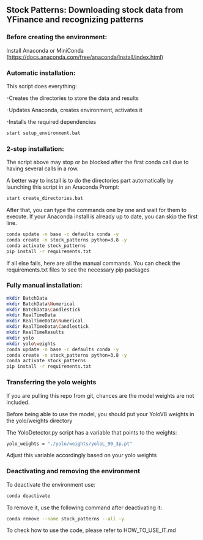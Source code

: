 ## Stock Patterns: Downloading stock data from YFinance and recognizing patterns

### Before creating the environment:
Install Anaconda or MiniConda (https://docs.anaconda.com/free/anaconda/install/index.html)


### Automatic installation:
This script does everything:

-Creates the directories to store the data and results

-Updates Anaconda, creates environment, activates it

-Installs the required dependencies
``` sh
start setup_environment.bat
```

### 2-step installation:
The script above may stop or be blocked after the first conda call due to having several calls in a row.

A better way to install is to do the directories part automatically by launching this script in an Anaconda Prompt:
``` sh
start create_directories.bat
```
After that, you can type the commands one by one and wait for them to execute. If your Anaconda install is already up to date,
you can skip the first line.
``` sh
conda update -n base -c defaults conda -y
conda create -n stock_patterns python=3.8 -y
conda activate stock_patterns
pip install -r requirements.txt
```

If all else fails, here are all the manual commands. You can check the requirements.txt files to see the necessary pip packages
### Fully manual installation:
``` sh
mkdir BatchData
mkdir BatchData\Numerical
mkdir BatchData\Candlestick
mkdir RealTimeData
mkdir RealTimeData\Numerical
mkdir RealTimeData\Candlestick
mkdir RealTimeResults
mkdir yolo
mkdir yolo\weights
conda update -n base -c defaults conda -y
conda create -n stock_patterns python=3.8 -y
conda activate stock_patterns
pip install -r requirements.txt
```

### Transferring the yolo weights
If you are pulling this repo from git, chances are the model weights are not included.

Before being able to use the model, you should put your YoloV8 weights in the yolo/weights directory

The YoloDetector.py script has a variable that points to the weights:

``` sh
yolo_weights = "./yolo/weights/yoloL_90_3p.pt"
```
Adjust this variable accordingly based on your yolo weights


### Deactivating and removing the environment

To deactivate the environment use:
``` sh
conda deactivate
``` 

To remove it, use the following command after deactivating it:
``` sh
conda remove --name stock_patterns --all -y 
```

To check how to use the code, please refer to HOW_TO_USE_IT.md
